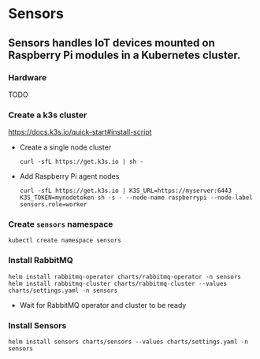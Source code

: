 # Sensors

## Sensors handles IoT devices mounted on Raspberry Pi modules in a Kubernetes cluster.

### Hardware

TODO

### Create a k3s cluster

https://docs.k3s.io/quick-start#install-script

- Create a single node cluster

    ```
    curl -sfL https://get.k3s.io | sh -
    ```

- Add Raspberry Pi agent nodes
    
    ```
    curl -sfL https://get.k3s.io | K3S_URL=https://myserver:6443 K3S_TOKEN=mynodetoken sh -s - --node-name raspberrypi --node-label sensors.role=worker
    ```

### Create `sensors` namespace

    kubectl create namespace sensors

### Install RabbitMQ

    helm install rabbitmq-operator charts/rabbitmq-operator -n sensors
    helm install rabbitmq-cluster charts/rabbitmq-cluster --values charts/settings.yaml -n sensors

- Wait for RabbitMQ operator and cluster to be ready

### Install Sensors

    helm install sensors charts/sensors --values charts/settings.yaml -n sensors
